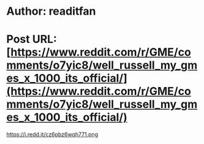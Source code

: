 # Author: readitfan
# Post URL: [https://www.reddit.com/r/GME/comments/o7yic8/well_russell_my_gmes_x_1000_its_official/](https://www.reddit.com/r/GME/comments/o7yic8/well_russell_my_gmes_x_1000_its_official/)


https://i.redd.it/cz6pbz6wqh771.png